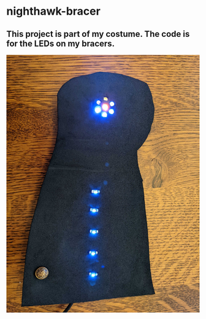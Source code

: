 # nighthawk-bracer
This project is part of my costume.
The code is for the LEDs on my bracers.
----
![bracer](docs/bracer_finished.jpg)
